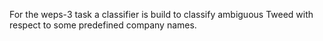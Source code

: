 For the weps-3 task a classifier is build to classify ambiguous Tweed with respect to some predefined company names.